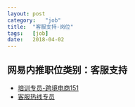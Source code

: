 ```yaml
---
layout:	post
category:	"job"
title:	"客服支持-岗位"
tags:	[job]
date:	2018-04-02
---
```

## 网易内推职位类别：客服支持
- [培训专员-跨境电商151](http://bole.netease.com/position/h5/detail.do?id=9766&rcode=D1O21582aT)
- [客服热线专员](http://bole.netease.com/position/h5/detail.do?id=485&rcode=D1O21582aT)
